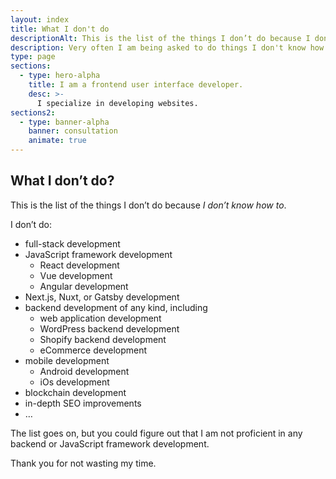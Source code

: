 ```yaml
---
layout: index
title: What I don't do
descriptionAlt: This is the list of the things I don’t do because I don’t know how to.
description: Very often I am being asked to do things I don't know how to do. Here is the list of skills that I still need to acquire.
type: page
sections:
  - type: hero-alpha
    title: I am a frontend user interface developer.
    desc: >-
      I specialize in developing websites.
sections2:
  - type: banner-alpha
    banner: consultation
    animate: true
---
```


## What I don’t do?

This is the list of the things I don’t do because *I don’t know how to*.

I don’t do:
- full-stack development
- JavaScript framework development
  - React development
  - Vue development
  - Angular development
- Next.js, Nuxt, or Gatsby development
- backend development of any kind, including
  - web application development
  - WordPress backend development
  - Shopify backend development
  - eCommerce development
- mobile development
  - Android development
  - iOs development
- blockchain development
- in-depth SEO improvements
- …

The list goes on, but you could figure out that I am not proficient in any backend or JavaScript framework development.

Thank you for not wasting my time.
